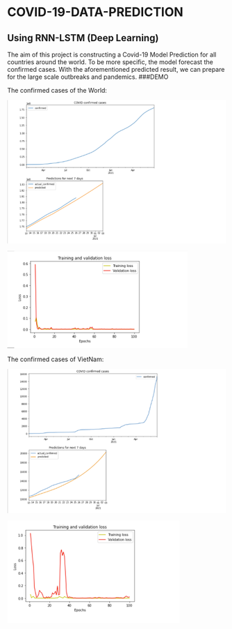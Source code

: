 # COVID-19-DATA-PREDICTION
## Using RNN-LSTM (Deep Learning)

The aim of this project is constructing a Covid-19 Model Prediction for all countries around the world. To be more specific, the model forecast the confirmed cases.
With the aforementioned predicted result, we can prepare for the large scale outbreaks and pandemics.
###DEMO

The confirmed cases of the World:

![](https://github.com/HungVoCs47/COVID-19-DATA-PREDICTION/blob/main/World.png)

![](Training_loss.png)

The confirmed cases of VietNam:

![](https://github.com/HungVoCs47/COVID-19-DATA-PREDICTION/blob/main/VietNam.png)

![](Training_loss_1.png)


